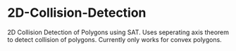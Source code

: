 # 2D-Collision-Detection
2D Collision Detection of Polygons using SAT.
Uses seperating axis theorem to detect collision of polygons.
Currently only works for convex polygons.
